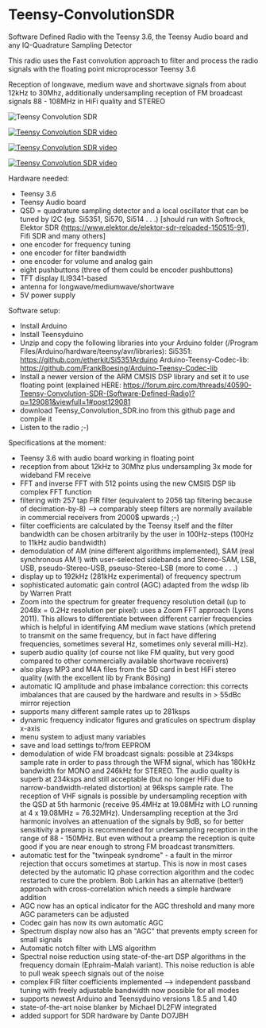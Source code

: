 # Teensy-ConvolutionSDR

Software Defined Radio with the Teensy 3.6, the Teensy Audio board and any IQ-Quadrature Sampling Detector

This radio uses the Fast convolution approach to filter and process the radio signals with the floating point microprocessor Teensy 3.6

Reception of longwave, medium wave and shortwave signals from about 12kHz to 30Mhz, additionally undersampling reception of FM broadcast signals 88 - 108MHz in HiFi quality and STEREO

![Teensy Convolution SDR](https://user-images.githubusercontent.com/14326464/55977162-65877b80-5c8e-11e9-97f7-866eaebdb601.jpg)

[![Teensy Convolution SDR video](http://img.youtube.com/vi/VdJXrZoBHjU/0.jpg)](http://www.youtube.com/watch?v=VdJXrZoBHjU)

[![Teensy Convolution SDR video](http://img.youtube.com/vi/hCFvDHAo2mg/0.jpg)](https://www.youtube.com/watch?v=hCFvDHAo2mg)

[![Teensy Convolution SDR video](http://img.youtube.com/vi/qXAM5OmVnHE/0.jpg)](https://www.youtube.com/watch?v=qXAM5OmVnHE)

Hardware needed:
- Teensy 3.6
- Teensy Audio board
- QSD = quadrature sampling detector and a local oscillator that can be tuned by I2C (eg. Si5351, Si570, Si514 . . .)
[should run with Softrock, Elektor SDR (https://www.elektor.de/elektor-sdr-reloaded-150515-91), Fifi SDR and many others]
- one encoder for frequency tuning
- one encoder for filter bandwidth
- one encoder for volume and analog gain
- eight pushbuttons (three of them could be encoder pushbuttons)
- TFT display ILI9341-based
- antenna for longwave/mediumwave/shortwave
- 5V power supply

Software setup: 
- Install Arduino
- Install Teensyduino
- Unzip and copy the following libraries into your Arduino folder (/Program Files/Arduino/hardware/teensy/avr/libraries):
Si5351: https://github.com/etherkit/Si5351Arduino
Arduino-Teensy-Codec-lib: https://github.com/FrankBoesing/Arduino-Teensy-Codec-lib
- Install a newer version of the ARM CMSIS DSP library and set it to use floating point (explained HERE: https://forum.pjrc.com/threads/40590-Teensy-Convolution-SDR-(Software-Defined-Radio)?p=129081&viewfull=1#post129081
- download Teensy_Convolution_SDR.ino from this github page and compile it
- Listen to the radio ;-)

Specifications at the moment:
* Teensy 3.6 with audio board working in floating point
* reception from about 12kHz to 30Mhz plus undersampling 3x mode for wideband FM receive
* FFT and inverse FFT with 512 points using the new CMSIS DSP lib complex FFT function
* filtering with 257 tap FIR filter (equivalent to 2056 tap filtering because of decimation-by-8) --> comparably steep filters are normally available in commercial receivers from 2000$ upwards ;-)
* filter coefficients are calculated by the Teensy itself and the filter bandwidth can be chosen arbitrarily by the user in 100Hz-steps (100Hz to 11kHz audio bandwidth)
* demodulation of AM (nine different algorithms implemented), SAM (real synchronous AM !) with user-selected sidebands and Stereo-SAM, LSB, USB, pseudo-Stereo-USB, pseuso-Stereo-LSB (more to come . . .)
* display up to 192kHz (281kHz experimental) of frequency spectrum
* sophisticated automatic gain control (AGC) adapted from the wdsp lib by Warren Pratt
* Zoom into the spectrum for greater frequency resolution detail (up to 2048x = 0.2Hz resolution per pixel): uses a Zoom FFT approach (Lyons 2011). This allows to differentiate between different carrier frequencies which is helpful in identifying AM medium wave stations (which pretend to transmit on the same frequency, but in fact have differing frequencies, sometimes several Hz, sometimes only several milli-Hz).
* superb audio quality (of course not like FM quality, but very good compared to other commercially available shortwave receivers)
* also plays MP3 and M4A files from the SD card in best HiFi stereo quality (with the excellent lib by Frank Bösing)
* automatic IQ amplitude and phase imbalance correction: this corrects imbalances that are caused by the hardware and results in > 55dBc mirror rejection
* supports many different sample rates up to 281ksps
* dynamic frequency indicator figures and graticules on spectrum display x-axis
* menu system to adjust many variables
* save and load settings to/from EEPROM
* demodulation of wide FM broadcast signals: possible at 234ksps sample rate in order to pass through the WFM signal, which has 180kHz bandwidth for MONO and 246kHz for STEREO. The audio quality is superb at 234ksps and still acceptable (but no longer HiFi due to narrow-bandwidth-related distortion) at 96ksps sample rate. The reception of VHF signals is possible by undersampling reception with the QSD at 5th harmonic (receive 95.4MHz at 19.08MHz with LO running at 4 x 19.08MHz = 76.32MHz). Undersampling reception at the 3rd harmonic involves an attenuation of the signals by 9dB, so for better sensitivity a preamp is recommended for undersampling reception in the range of 88 - 150MHz. But even without a preamp the reception is quite good if you are near enough to strong FM broadcast transmitters. 
* automatic test for the "twinpeak syndrome" - a fault in the mirror rejection that occurs sometimes at startup. This is now in most cases detected by the automatic IQ phase correction algorithm and the codec restarted to cure the problem. Bob Larkin has an alternative (better!) approach with cross-correlation which needs a simple hardware addition
* AGC now has an optical indicator for the AGC threshold and many more AGC parameters can be adjusted
* Codec gain has now its own automatic AGC
* Spectrum display now also has an "AGC" that prevents empty screen for small signals
* Automatic notch filter with LMS algorithm
* Spectral noise reduction using state-of-the-art DSP algorithms in the frequency domain (Ephraim-Malah variant). This noise reduction is able to pull weak speech signals out of the noise
* complex FIR filter coefficients implemented --> independent passband tuning with freely adjustable bandwidth now possible for all modes
* supports newest Arduino and Teensyduino versions 1.8.5 and 1.40
* state-of-the-art noise blanker by Michael DL2FW integrated
* added support for SDR hardware by Dante DO7JBH


 



